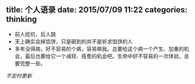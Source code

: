title: 个人语录
date: 2015/07/09 11:22
categories: thinking
---
+ 前人挖坑，后人跳   
+ 天上确实会掉馅饼，只是砸到的并不是祈求馅饼的人
+ 多年没得病，好不容易的个病，容易嘛我。总要给这个病一个产生、加重的机会，最后也要给它一个减轻、痊愈的机会吧。生命中好不容易的一次体验，总要完整一些。

*不定时更新*